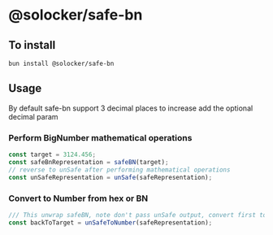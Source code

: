 # @solocker/safe-bn

## To install

```
bun install @solocker/safe-bn
```

## Usage 

By default safe-bn support 3 decimal places to increase add the optional decimal param

### Perform BigNumber mathematical operations

```ts
const target = 3124.456;
const safeBnRepresentation = safeBN(target);
// reverse to unSafe after performing mathematical operations
const unSafeRepresentation = unSafe(safeRepresentation);
```

### Convert to Number from hex or BN

```ts
/// This unwrap safeBN, note don't pass unSafe output, convert first to save before this
const backToTarget = unSafeToNumber(safeRepresentation);
```


